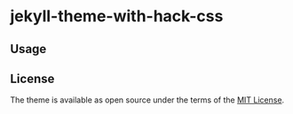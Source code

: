 # jekyll-theme-with-hack-css

## Usage

## License

The theme is available as open source under the terms of the [MIT License](http://opensource.org/licenses/MIT).
